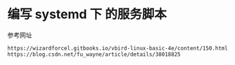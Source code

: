 # 编写 systemd 下 的服务脚本
参考网址
```
https://wizardforcel.gitbooks.io/vbird-linux-basic-4e/content/150.html
https://blog.csdn.net/fu_wayne/article/details/38018825
```
